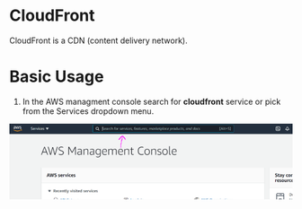 # CloudFront

CloudFront is a CDN (content delivery network).

# Basic Usage

1. In the AWS managment console search for **cloudfront** service or pick from the Services dropdown menu.

<img src="./pics/aws-console.png" alt="drawing" width="700"/>
